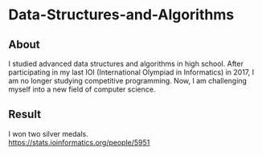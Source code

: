 # Data-Structures-and-Algorithms

## About

I studied advanced data structures and algorithms in high school. After participating in my last IOI (International Olympiad in Informatics) in 2017, I am no longer studying competitive programming. Now, I am challenging myself into a new field of computer science.

## Result

I won two silver medals. \
https://stats.ioinformatics.org/people/5951
